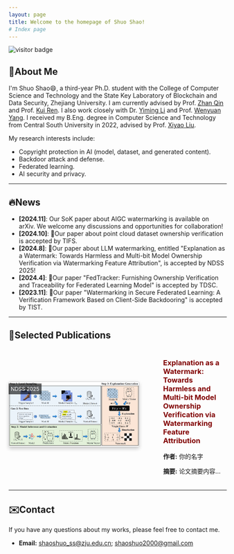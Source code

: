 ```yaml
---
layout: page
title: Welcome to the homepage of Shuo Shao!
# Index page
---
```


<!-- ![visitors](https://visitor-badge.laobi.icu/badge?page_id=https://shaoshuo-ss.github.io#pic_left) -->
<div align="left">
<img src="https://visitor-badge.laobi.icu/badge?page_id=https://shaoshuo-ss.github.io" alt="visitor badge"/>
</div>

## 🪪About Me

I'm Shuo Shao😄, a third-year Ph.D. student with the College of Computer Science and Technology and the State Key Laboratory of Blockchain and Data Security, Zhejiang University. I am currently advised by Prof. <a href="https://scholar.google.com/citations?user=5fa4lOQAAAAJ">Zhan Qin</a> and Prof. <a href="https://scholar.google.com/citations?user=uuQA_rcAAAAJ">Kui Ren</a>. I also work closely with Dr. <a href="https://scholar.google.com/citations?user=mSW7kU8AAAAJ">Yiming Li</a> and Prof. <a href="https://scholar.google.com/citations?user=bdFQARIAAAAJ">Wenyuan Yang</a>. I received my B.Eng. degree in Computer Science and Technology from Central South University in 2022, advised by Prof. <a href="https://scholar.google.com/citations?user=3odvjZ0AAAAJ">Xiyao Liu</a>.

My research interests include:

- Copyright protection in AI (model, dataset, and generated content).
- Backdoor attack and defense.
- Federated learning.
- AI security and privacy.

---

## 🔥News

- **[2024.11]**: Our SoK paper about AIGC watermarking is available on arXiv. We welcome any discussions and opportunities for collaboration!
- **[2024.10]**: 🎉Our paper about point cloud dataset ownership verification is accepted by TIFS.
- **[2024.8]**: 🎉Our paper about LLM watermarking, entitled "Explanation as a Watermark: Towards Harmless and Multi-bit Model Ownership Verification via Watermarking Feature Attribution", is accepted by NDSS 2025!
- **[2024.4]**: 🎉Our paper "FedTracker: Furnishing Ownership Verification and Traceability for Federated Learning Model" is accepted by TDSC.
- **[2023.11]**: 🎉Our paper "Watermarking in Secure Federated Learning: A Verification Framework Based on Client-Side Backdooring" is accepted by TIST.

---

## 📖Selected Publications

<!-- <img src="assets/eaaw.png" width = "300" height = "200" alt="图片说明" align=left /> -->

<div style="display: flex; align-items: center; margin-bottom: 20px;">
  <!-- 左边的图 -->
  <div style="position: relative; flex-shrink: 0; margin-right: 15px;">
    <img src="assets/eaaw.png" alt="Image" style="width: 300px; height: 150px; box-shadow: 0 4px 8px rgba(0, 0, 0, 0.2); border: 1.5px solid #ccc; border-radius: 4px;">
    <!-- 会议或期刊标记 -->
    <div style="position: absolute; top: 5px; left: 0px; background-color: rgba(0, 0, 0, 0.6); color: white; padding: 5px; font-size: 12px;">
      NDSS 2025
    </div>
  </div>
  
  <!-- 右边的文字 -->
  <div style="flex-grow: 1; margin-left: 40px">
    <h3><font color=Maroon>Explanation as a Watermark: Towards Harmless and Multi-bit Model Ownership Verification via Watermarking Feature Attribution</font></h3>
    <p><strong>作者:</strong> 你的名字</p>
    <p><strong>摘要:</strong> 论文摘要内容...</p>
  </div>
</div>


---

## ✉️Contact

If you have any questions about my works, please feel free to contact me.

- **Email:** shaoshuo_ss@zju.edu.cn; shaoshuo2000@gmail.com
